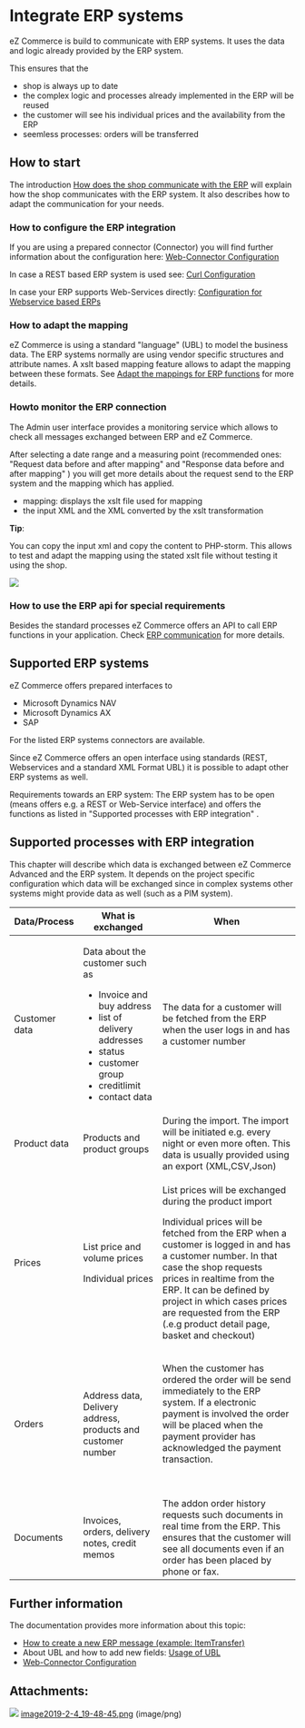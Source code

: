 #  Integrate ERP systems 

eZ Commerce is build to communicate with ERP systems. It uses the data and logic already provided by the ERP system. 

This ensures that the

  - shop is always up to date
  - the complex logic and processes already implemented in the ERP will be reused 
  - the customer will see his individual prices and the availability from the ERP
  - seemless processes: orders will be transferred 

## How to start

The introduction [How does the shop communicate with the ERP](How-does-the-shop-communicate-with-the-ERP_23560630.html) will explain how the shop communicates with the ERP system. It also describes how to adapt the communication for your needs.

### How to configure the ERP integration

If you are using a prepared connector (Connector) you will find further information about the configuration here: [Web-Connector Configuration](Web-Connector-Configuration_23560325.html)

In case a REST based ERP system is used see: [Curl Configuration](Curl-Configuration_23560254.html)

In case your ERP supports Web-Services directly: [Configuration for Webservice based ERPs](Configuration-for--Webservice-based-ERPs_23561087.html)

### How to adapt the mapping

eZ Commerce is using a standard "language" (UBL) to model the business data. The ERP systems normally are using vendor specific structures and attribute names. A xslt based mapping feature allows to adapt the mapping between these formats. See [Adapt the mappings for ERP functions](Adapt-the-mappings-for-ERP-functions_23561088.html) for more details. 

### Howto monitor the ERP connection

The Admin user interface provides a monitoring service which allows to check all messages exchanged between ERP and eZ Commerce. 

After selecting a date range and a measuring point (recommended ones:  "Request data before and after mapping" and "Response data before and after mapping" ) you will get more details about the request send to the ERP system and the mapping which has applied. 

  - mapping:   displays the xslt file used for mapping
  - the input XML and the XML converted by the xslt transformation  

**Tip**:

You can copy the input xml and copy the content to PHP-storm. This allows to test and adapt the mapping using the stated xslt file without testing it using the shop.

![](attachments/23560631/23566389.png)

### How to use the ERP api for special requirements

Besides the standard processes eZ Commerce offers an API to call ERP functions in your application. Check [ERP communication](ERP-communication_23560973.html) for more details.

## Supported ERP systems

eZ Commerce offers prepared interfaces to 

  - Microsoft Dynamics NAV
  - Microsoft Dynamics AX
  - SAP

For the listed ERP systems connectors are available.

Since eZ Commerce offers an open interface using standards (REST, Webservices and a standard XML Format UBL) it is possible to adapt other ERP systems as well.

Requirements towards an ERP system: The ERP system has to be open (means offers e.g. a REST or Web-Service interface) and offers the functions as listed in "Supported processes with ERP integration" .

## Supported processes with ERP integration

This chapter will describe which data is exchanged between eZ Commerce Advanced and the ERP system. It depends on the project specific configuration which data will be exchanged since in complex systems other systems might provide data as well (such as a PIM system).

<table>
<thead>
<tr class="header">
<th>Data/Process</th>
<th>What is exchanged</th>
<th>When</th>
</tr>
</thead>
<tbody>
<tr>
<td>Customer data</td>
<td><p>Data about the customer such as</p>
<ul>
<li>Invoice and buy address</li>
<li>list of delivery addresses</li>
<li>status</li>
<li>customer group</li>
<li>creditlimit</li>
<li>contact data</li>
</ul></td>
<td>The data for a customer will be fetched from the ERP when the user logs in and has a customer number</td>
</tr>
<tr>
<td>Product data</td>
<td>Products and product groups</td>
<td>During the import. The import will be initiated e.g. every night or even more often. This data is usually provided using an export (XML,CSV,Json)</td>
</tr>
<tr>
<td>Prices</td>
<td><p>List price and volume prices</p>
<p>Individual prices</p></td>
<td><p>List prices will be exchanged during the product import</p>
<p>Individual prices will be fetched from the ERP when a customer is logged in and has a customer number. In that case the shop requests prices in realtime from the ERP. It can be defined by project in which cases prices are requested from the ERP (.e.g product detail page, basket and checkout)</p></td>
</tr>
<tr>
<td>Orders</td>
<td>Address data, Delivery address, products and customer number</td>
<td><p>When the customer has ordered the order will be send immediately to the ERP system. If a electronic payment is involved the order will be placed when the payment provider has acknowledged the payment transaction.</p>
<p><br />
</p></td>
</tr>
<tr>
<td>Documents</td>
<td>Invoices, orders, delivery notes, credit memos</td>
<td>The addon order history requests such documents in real time from the ERP. This ensures that the customer will see all documents even if an order has been placed by phone or fax.</td>
</tr>
</tbody>
</table>

## Further information

The documentation provides more information about this topic:

  - [How to create a new ERP message (example: ItemTransfer)](23560266.html)
  - About UBL and how to add new fields:  [Usage of UBL](Usage-of-UBL_23560640.html)
  - [Web-Connector Configuration](Web-Connector-Configuration_23560325.html)

## Attachments:

![](images/icons/bullet_blue.gif) [image2019-2-4\_19-48-45.png](attachments/23560631/23566389.png) (image/png)  

